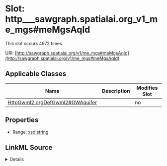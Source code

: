 

# Slot: http___sawgraph.spatialai.org_v1_me_mgs#meMgsAqId




This slot occurs 4972 times.


URI: [http://sawgraph.spatialai.org/v1/me_mgs#meMgsAqId](http://sawgraph.spatialai.org/v1/me_mgs#meMgsAqId)



<!-- no inheritance hierarchy -->





## Applicable Classes

| Name | Description | Modifies Slot |
| --- | --- | --- |
| [HttpGwml2.orgDefGwml2#GWAquifer](../classes/HttpGwml2.orgDefGwml2#GWAquifer.md) |  |  no  |







## Properties

* Range: [xsd:string](http://www.w3.org/2001/XMLSchema#string)







## LinkML Source

<details>

```yaml
name: http___sawgraph.spatialai.org_v1_me_mgs#meMgsAqId
from_schema: okns:hydrology-kg
exact_mappings:
- http://sawgraph.spatialai.org/v1/me_mgs#meMgsAqId
rank: 1000
slot_uri: http://sawgraph.spatialai.org/v1/me_mgs#meMgsAqId
alias: http___sawgraph.spatialai.org_v1_me_mgs#meMgsAqId
domain_of:
- http___gwml2.org_def_gwml2#GW_Aquifer
range: string

```
</details>